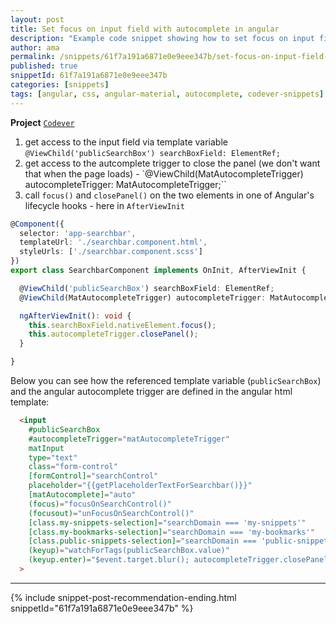 ```yaml
---
layout: post
title: Set focus on input field with autocomplete in angular
description: "Example code snippet showing how to set focus on input field with autocomplete in angular material"
author: ama
permalink: /snippets/61f7a191a6871e0e9eee347b/set-focus-on-input-field-with-autocomplete-in-angular
published: true
snippetId: 61f7a191a6871e0e9eee347b
categories: [snippets]
tags: [angular, css, angular-material, autocomplete, codever-snippets]
---
```


**Project** [`Codever`](https://www.codever.land)

1. get access to the input field via template variable `@ViewChild('publicSearchBox') searchBoxField: ElementRef;`
2. get access to the autcomplete trigger to close the panel (we don't want that when the page loads) - `@ViewChild(MatAutocompleteTrigger) autocompleteTrigger: MatAutocompleteTrigger;``
3. call `focus()` and `closePanel()` on the two elements in one of Angular's lifecycle hooks - here in `AfterViewInit`

```typescript
@Component({
  selector: 'app-searchbar',
  templateUrl: './searchbar.component.html',
  styleUrls: ['./searchbar.component.scss']
})
export class SearchbarComponent implements OnInit, AfterViewInit {

  @ViewChild('publicSearchBox') searchBoxField: ElementRef;
  @ViewChild(MatAutocompleteTrigger) autocompleteTrigger: MatAutocompleteTrigger;

  ngAfterViewInit(): void {
    this.searchBoxField.nativeElement.focus();
    this.autocompleteTrigger.closePanel();
  }

}
```

Below you can see how the referenced template variable (`publicSearchBox`) and the angular autocomplete trigger are defined in the angular html template:

```html
  <input
    #publicSearchBox
    #autocompleteTrigger="matAutocompleteTrigger"
    matInput
    type="text"
    class="form-control"
    [formControl]="searchControl"
    placeholder="{{getPlaceholderTextForSearchbar()}}"
    [matAutocomplete]="auto"
    (focus)="focusOnSearchControl()"
    (focusout)="unFocusOnSearchControl()"
    [class.my-snippets-selection]="searchDomain === 'my-snippets'"
    [class.my-bookmarks-selection]="searchDomain === 'my-bookmarks'"
    [class.public-snippets-selection]="searchDomain === 'public-snippets'"
    (keyup)="watchForTags(publicSearchBox.value)"
    (keyup.enter)="$event.target.blur(); autocompleteTrigger.closePanel();searchBookmarksFromSearchBox(publicSearchBox.value)"
  >
```

<hr/>

 {% include snippet-post-recommendation-ending.html snippetId="61f7a191a6871e0e9eee347b" %}
